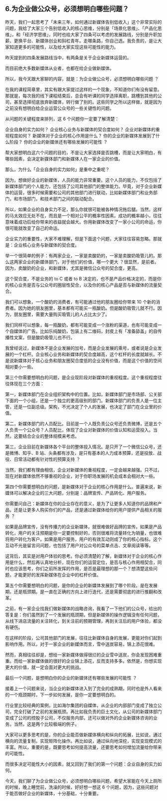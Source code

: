## 6.为企业做公众号，必须想明白哪些问题？
昨天，我们一起思考了「未来三年，如何通过新媒体告别低收入」这个非常实际的问题，我给了大家三个告别低收入的核心思维，分别是「场景化思维」、「产品化思维」，和「经济学思维」，同时也给大家了四条可以考虑的发展路线，分别是升职加薪、更换平台、新媒体创业和斜杠青年。走哪条路，你自己选。我负责的，是让大家知道更多的可能性，以及给大家实现这些可能性的能力。


昨天提到的四条发展路线当中，有两条是关于企业新媒体运营的。


而目前绝大多数新媒体从业者，也都在给企业做新媒体。


所以，我今天跟大家聊的内容，就是：为企业做公众号，必须想明白哪些问题 ？


在我的课程简章里，其实有跟大家提过这样的一个现象，不知道你们有没有留意。那就是，每次我的线下课程结束后，总会有听课的同学选择离职，跳槽到其他的公司，甚至选择彻底放弃新媒体，转行做了别的。这些同学之所以这样做，就是因为之前没有想明白给企业运营公众号的一些关键性的问题。


从问题的关键程度来排列，这 6 个问题你一定要了解清楚：


企业自身的实力如何？
企业核心业务与新媒体的契合度如何？
企业对新媒体的重视程度如何？
新媒体对于企业的核心作用是什么？
你的企业的新媒体发展到了什么阶段？
你的企业的新媒体还有哪些发展的可能性 ？


帮大家想明白这六个问题的目的，不是让大家选择是否跳槽，而是让大家明白，有哪些因素，会决定新媒体部门和新媒体人在一家企业的价值。


那么，为什么「企业自身的实力如何」是重中之重呢？


因为，想做好企业的新媒体，人员的能力非常重要。这个人员的能力，不仅包括了新媒体部门的个人能力，还包括了公司其他部门的整体能力。毕竟，对于企业新媒体的运营，很多时候需要和公司的其他部门进行联动，比如新媒体部门和业务部门，和市场部门，和技术部门之间的联动配合。


所以，如果企业的自身实力不足，那么你就很可能被各种情况拖后腿。当然，这样的马太效应无处不在，而且是一个相对公平的概率性因素。成功的概率越小，往往意味着成功后给你带来的收益就会越大。你用新媒体改变了一家小公司的命运，你很可能就改变了自己的命运。


企业实力的重要性，大家不难理解，但是下面这个问题，大家往往容易忽略。那就是：企业核心业务与新媒体的契合度。


举一个很简单的例子：有两家企业，一家是卖酸奶的，一家是卖酸奶吸管儿的。那么这两家企业的新媒体部门，对于他们的价值，哪一个更大 ？很显然，是前者。因为，卖酸奶的企业，和新媒体，尤其是微信公众号的契合度，更高。


这个契合度，不是业务的 to C 或者 to B 决定的，也不是产品价格决定的，而是你的核心业务是否与公众号的圈层性契合，以及你的核心产品是否与新媒体的流量契合。


我们可以想象，一个酸奶的消费者，有可能通过他的朋友圈给你带来 10 个新的消费者。因为她的朋友圈里，基本都有可能买一瓶酸奶。但是酸奶吸管儿就不行。因为，朋友圈里，需要大量购买吸管儿的人占比太少了。


我们同样可以想象，每一瓶酸奶，都有可能变成一个涨粉的渠道，也有可能变成一个自媒体的广告。比如乐纯酸奶，包装上有二维码，封皮上有「准备舔盖」的自传播性文案，但是酸奶吸管儿也不行。


我曾经说过，新媒体不是企业发展的加号，而是企业发展的乘号，或者说是企业发展的一个杠杆。企业核心业务和新媒体的契合度越高，这个杠杆的长度就越长。不是说新媒体对于核心业务和朋友圈契合度低的企业没有价值，而是这个价值的空间相对要小一些。


第三个你需要想明白的问题，是企业现阶段对新媒体的重视程度。这个重视程度往往体现在三个方面：


第一，新媒体部门在企业组织架构中的位置。比如，新媒体部门是市场部、公关部下面的一个小组，还是一个独立的更高级别的部门。新媒体部门的负责人是一位主管，还是一位副总级。架构，不光决定了个人的发展，也决定了部门在企业里的价值。


第二，新媒体部门的人员配比。目前是一个人既负责公众号还负责微博，还是五个人负责一个公众号？人员配比，体现了企业对新媒体的价值认知和运营投入。当然，这要结合企业的整体规模来考虑。


第三，企业目前在新媒体各个平台的整体投入情况。是只开了一个微信公众号，还是微博、知乎、B 站、头条都有涉及，是只有基本的人力成本预算，还是投放、战役、日常活动都有针对性的预算支持 ？


当然，我们都有理由相信，企业对新媒体的重视程度，一定会越来越强。只不过，现在对新媒体依然不够重视的企业，对于你职场发展的机会成本会相对大一些。


第四个你需要想明白的问题，是新媒体对于企业的核心作用是什么。普遍来说，新媒体可以解决企业的三大问题，分别是：品牌宣传、产品转化、用户服务。


你需要问自己：新媒体在你的企业存在的意义，是为了让更多人知道你的品牌和产品，还是让更多人购买你们的产品，还是通过新媒体给你的用户提供产品相关的服务 ？


如果是品牌宣传，没有传播力的企业新媒体，就很难做好品牌的宣传。如果是产品转化，用户的关注预期是你一定要控制好的，否则很难将流量转化为销量，也很难将用户转化为客户。如果是用户服务，用户的有效互动则成了你的核心指标。这个互动不光是留言问问题，也包括了用户对公众号的菜单点击、文章阅读等等。


这背后，其实是对用户体验的思考。你必须清楚的了解，新媒体对于企业的核心作用是什么，然后再认真地分析，现在你们的运营定位，是否与核心作用相契合，同时也应该思考，你们之前所发挥的作用，是否是最理想的那一个？想清楚这些问题，才能更好的发挥新媒体在企业中的杠杆价值。


第五个你需要想明白的问题，是你的企业的新媒体发展到了哪个阶段。是在发展期，还是瓶颈期。是一直在正确的方向上进行迭代，还是需要彻底的进行推翻和改革。


之前，有一家企业找我们做新媒体的战略咨询，我看了一下他们的公众号，给出的答复是：你们虽然到了一个发展的瓶颈期，但是新媒体的操作逻辑没有任何问题，从线下进店流量的关注转化，到关注前的预期管理，再到关注后的用户体验，都没有硬伤。


在这样的阶段，公司其他部门的发展，往往比新媒体自身的发展，更能对你们起到影响作用。所以，对于一家企业的新媒体而言，雪中送炭容易，锦上添花很难。


然而，真相往往却是，想给一家新媒体做得很烂的企业雪中送炭，你会发现困难重重。而给一家新媒体做的很好的企业锦上添花，反而支持多多。依然是，你想实现更大的价值，就一定会面对更大的挑战。


最后一个问题，是想明白你的企业的新媒体还有哪些发展的可能性 ？


接着上一个问题来说，当企业的新媒体进入到了完全的成熟期，同时也是外人看来的一个瓶颈期时，下一步如何发展，是你一定要想明白的。


行业里比较经典的案例，比如海尔集团的自媒体，从企业的内部部门变成了独立公司，完全打破了之前的发展瓶颈。再比如我负责的巨土文化，从公司的新媒体部门变成了公司的控股子公司，不仅服务内部，还可以做对外的企业新媒体咨询的业务。当然，这是两个比较极端的例子。


大家可以更多思考的是，你的企业能否做新媒体横向和纵向的拓展，比如说，通过横向的流量复制，实现矩阵化操作。再比如说，通过纵向地深挖，实现变现模式的丰富。所以，重要的是，既要思考如何提高流量，还要思考如何增加流量给你带来的可能性。


而很多决定可能性大小的因素，就又回到了我们的第一个问题：企业自身的实力如何。


今天，我们聊了为企业做公众号，必须想明白哪些问题，希望大家能在今天上厕所的时候，晚上睡觉前，洗澡的时候，好好想一想这 6 个问题，因为，这些问题对于能否做好企业的新媒体，十分基础，十分重要。

